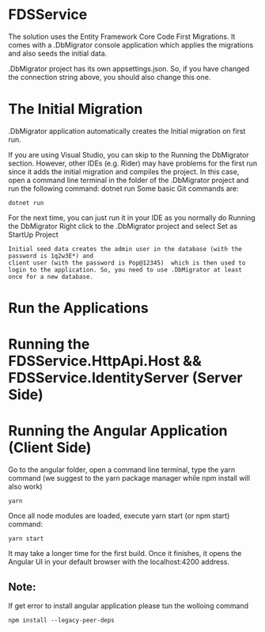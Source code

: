 # FDSService
The solution uses the Entity Framework Core Code First Migrations. It comes with a .DbMigrator console application which applies the migrations and also seeds the initial data.

.DbMigrator project has its own appsettings.json. So, if you have changed the connection string above, you should also change this one.

# The Initial Migration
.DbMigrator application automatically creates the Initial migration on first run.

If you are using Visual Studio, you can skip to the Running the DbMigrator section. However, other IDEs (e.g. Rider) may have problems for the first run since it adds the initial migration and compiles the project. In this case, open a command line terminal in the folder of the .DbMigrator project and run the following command:
dotnet run
Some basic Git commands are:
```
dotnet run
```
For the next time, you can just run it in your IDE as you normally do
Running the DbMigrator
Right click to the .DbMigrator project and select Set as StartUp Project
```
Initial seed data creates the admin user in the database (with the password is 1q2w3E*) and 
client user (with the password is Pop@12345)  which is then used to login to the application. So, you need to use .DbMigrator at least once for a new database.
```
# Run the Applications
# Running the FDSService.HttpApi.Host && FDSService.IdentityServer (Server Side)

# Running the Angular Application (Client Side)
Go to the angular folder, open a command line terminal, type the yarn command (we suggest to the yarn package manager while npm install will also work)
```
yarn
```
Once all node modules are loaded, execute yarn start (or npm start) command:
```
yarn start
```
It may take a longer time for the first build. Once it finishes, it opens the Angular UI in your default browser with the localhost:4200 address.

## Note:
If get error to install angular application please tun the wolloing command
```
npm install --legacy-peer-deps
```
